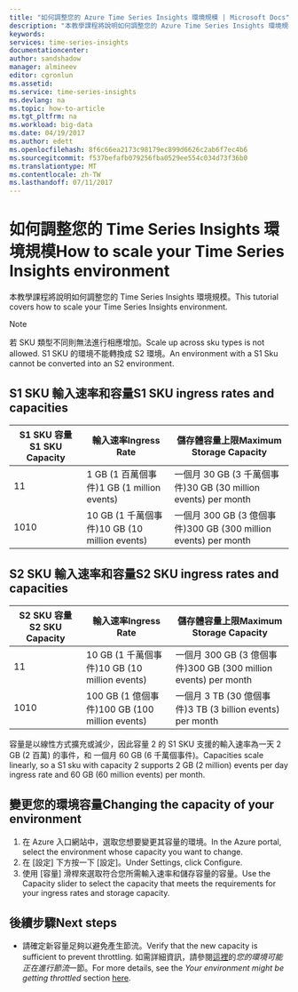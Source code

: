 ```yaml
---
title: "如何調整您的 Azure Time Series Insights 環境規模 | Microsoft Docs"
description: "本教學課程將說明如何調整您的 Azure Time Series Insights 環境規模"
keywords: 
services: time-series-insights
documentationcenter: 
author: sandshadow
manager: almineev
editor: cgronlun
ms.assetid: 
ms.service: time-series-insights
ms.devlang: na
ms.topic: how-to-article
ms.tgt_pltfrm: na
ms.workload: big-data
ms.date: 04/19/2017
ms.author: edett
ms.openlocfilehash: 8f6c66ea2173c98179ec899d6626c2ab6f7ec4b6
ms.sourcegitcommit: f537befafb079256fba0529ee554c034d73f36b0
ms.translationtype: MT
ms.contentlocale: zh-TW
ms.lasthandoff: 07/11/2017
---
```

# <a name="how-to-scale-your-time-series-insights-environment"></a><span data-ttu-id="81ed5-103">如何調整您的 Time Series Insights 環境規模</span><span class="sxs-lookup"><span data-stu-id="81ed5-103">How to scale your Time Series Insights environment</span></span>

<span data-ttu-id="81ed5-104">本教學課程將說明如何調整您的 Time Series Insights 環境規模。</span><span class="sxs-lookup"><span data-stu-id="81ed5-104">This tutorial covers how to scale your Time Series Insights environment.</span></span>

> [!NOTE]
> <span data-ttu-id="81ed5-105">若 SKU 類型不同則無法進行相應增加。</span><span class="sxs-lookup"><span data-stu-id="81ed5-105">Scale up across sku types is not allowed.</span></span> <span data-ttu-id="81ed5-106">S1 SKU 的環境不能轉換成 S2 環境。</span><span class="sxs-lookup"><span data-stu-id="81ed5-106">An environment with a S1 Sku cannot be converted into an S2 environment.</span></span>

## <a name="s1-sku-ingress-rates-and-capacities"></a><span data-ttu-id="81ed5-107">S1 SKU 輸入速率和容量</span><span class="sxs-lookup"><span data-stu-id="81ed5-107">S1 SKU ingress rates and capacities</span></span>

| <span data-ttu-id="81ed5-108">S1 SKU 容量</span><span class="sxs-lookup"><span data-stu-id="81ed5-108">S1 SKU Capacity</span></span> | <span data-ttu-id="81ed5-109">輸入速率</span><span class="sxs-lookup"><span data-stu-id="81ed5-109">Ingress Rate</span></span> | <span data-ttu-id="81ed5-110">儲存體容量上限</span><span class="sxs-lookup"><span data-stu-id="81ed5-110">Maximum Storage Capacity</span></span>
| --- | --- | --- |
| <span data-ttu-id="81ed5-111">1</span><span class="sxs-lookup"><span data-stu-id="81ed5-111">1</span></span> | <span data-ttu-id="81ed5-112">1 GB (1 百萬個事件)</span><span class="sxs-lookup"><span data-stu-id="81ed5-112">1 GB (1 million events)</span></span> | <span data-ttu-id="81ed5-113">一個月 30 GB (3 千萬個事件)</span><span class="sxs-lookup"><span data-stu-id="81ed5-113">30 GB (30 million events) per month</span></span> |
| <span data-ttu-id="81ed5-114">10</span><span class="sxs-lookup"><span data-stu-id="81ed5-114">10</span></span> | <span data-ttu-id="81ed5-115">10 GB (1 千萬個事件)</span><span class="sxs-lookup"><span data-stu-id="81ed5-115">10 GB (10 million events)</span></span> | <span data-ttu-id="81ed5-116">一個月 300 GB (3 億個事件)</span><span class="sxs-lookup"><span data-stu-id="81ed5-116">300 GB (300 million events) per month</span></span> |

## <a name="s2-sku-ingress-rates-and-capacities"></a><span data-ttu-id="81ed5-117">S2 SKU 輸入速率和容量</span><span class="sxs-lookup"><span data-stu-id="81ed5-117">S2 SKU ingress rates and capacities</span></span>

| <span data-ttu-id="81ed5-118">S2 SKU 容量</span><span class="sxs-lookup"><span data-stu-id="81ed5-118">S2 SKU Capacity</span></span> | <span data-ttu-id="81ed5-119">輸入速率</span><span class="sxs-lookup"><span data-stu-id="81ed5-119">Ingress Rate</span></span> | <span data-ttu-id="81ed5-120">儲存體容量上限</span><span class="sxs-lookup"><span data-stu-id="81ed5-120">Maximum Storage Capacity</span></span>
| --- | --- | --- |
| <span data-ttu-id="81ed5-121">1</span><span class="sxs-lookup"><span data-stu-id="81ed5-121">1</span></span> | <span data-ttu-id="81ed5-122">10 GB (1 千萬個事件)</span><span class="sxs-lookup"><span data-stu-id="81ed5-122">10 GB (10 million events)</span></span> | <span data-ttu-id="81ed5-123">一個月 300 GB (3 億個事件)</span><span class="sxs-lookup"><span data-stu-id="81ed5-123">300 GB (300 million events) per month</span></span> |
| <span data-ttu-id="81ed5-124">10</span><span class="sxs-lookup"><span data-stu-id="81ed5-124">10</span></span> | <span data-ttu-id="81ed5-125">100 GB (1 億個事件)</span><span class="sxs-lookup"><span data-stu-id="81ed5-125">100 GB (100 million events)</span></span> | <span data-ttu-id="81ed5-126">一個月 3 TB (30 億個事件)</span><span class="sxs-lookup"><span data-stu-id="81ed5-126">3 TB (3 billion events) per month</span></span> |

<span data-ttu-id="81ed5-127">容量是以線性方式擴充或減少，因此容量 2 的 S1 SKU 支援的輸入速率為一天 2 GB (2 百萬) 的事件，和 一個月 60 GB (6 千萬個事件)。</span><span class="sxs-lookup"><span data-stu-id="81ed5-127">Capacities scale linearly, so a S1 sku with capacity 2 supports 2 GB (2 million) events per day ingress rate and 60 GB (60 million events) per month.</span></span>

## <a name="changing-the-capacity-of-your-environment"></a><span data-ttu-id="81ed5-128">變更您的環境容量</span><span class="sxs-lookup"><span data-stu-id="81ed5-128">Changing the capacity of your environment</span></span>

1. <span data-ttu-id="81ed5-129">在 Azure 入口網站中，選取您想要變更其容量的環境。</span><span class="sxs-lookup"><span data-stu-id="81ed5-129">In the Azure portal, select the environment whose capacity you want to change.</span></span>
1. <span data-ttu-id="81ed5-130">在 [設定] 下方按一下 [設定]。</span><span class="sxs-lookup"><span data-stu-id="81ed5-130">Under Settings, click Configure.</span></span>
1. <span data-ttu-id="81ed5-131">使用 [容量] 滑桿來選取符合您所需輸入速率和儲存容量的容量。</span><span class="sxs-lookup"><span data-stu-id="81ed5-131">Use the Capacity slider to select the capacity that meets the requirements for your ingress rates and storage capacity.</span></span>

## <a name="next-steps"></a><span data-ttu-id="81ed5-132">後續步驟</span><span class="sxs-lookup"><span data-stu-id="81ed5-132">Next steps</span></span>

* <span data-ttu-id="81ed5-133">請確定新容量足夠以避免產生節流。</span><span class="sxs-lookup"><span data-stu-id="81ed5-133">Verify that the new capacity is sufficient to prevent throttling.</span></span> <span data-ttu-id="81ed5-134">如需詳細資訊，請參閱[這裡](time-series-insights-diagnose-and-solve-problems.md)的*您的環境可能正在進行節流*一節。</span><span class="sxs-lookup"><span data-stu-id="81ed5-134">For more details, see the *Your environment might be getting throttled* section [here](time-series-insights-diagnose-and-solve-problems.md).</span></span>